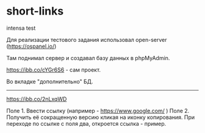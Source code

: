 # short-links
 intensa test


Для реализации тестового задания использовал open-server (https://ospanel.io/)

Там поднимал сервер и создавал базу данных в phpMyAdmin.

https://ibb.co/cYGr6S6 - сам проект.

Во вкладке "дополнительно" БД.

______________________________

https://ibb.co/2nLxqWD

Поле 1. Ввести ссылку (например - https://www.google.com/ )
Поле 2. Получить её сокращенную версию кликая на иконку копирования. 
При переходе по ссылке с поля два, откроется ссылка - пример. 
